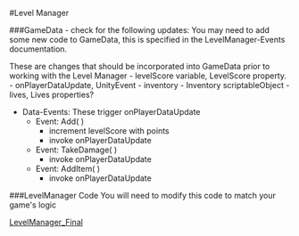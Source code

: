 #Level Manager

###GameData - check for the following updates:
You may need to add some new code to GameData, this is specified in the LevelManager-Events documentation.  

These are changes that should be incorporated into GameData prior to working with the Level Manager
    - levelScore variable, LevelScore property.
    - onPlayerDataUpdate, UnityEvent
    - inventory - Inventory scriptableObject
    - lives, Lives properties?
    
- Data-Events: These trigger onPlayerDataUpdate
    - Event: Add( )
        - increment levelScore with points
        - invoke onPlayerDataUpdate
    - Event: TakeDamage( )
        - invoke onPlayerDataUpdate
    - Event: AddItem( )
        - invoke onPlayerDataUpdate

###LevelManager Code 
You will need to modify this code to match your game's logic

[LevelManager_Final](/class-code-examples/levelmanager-final.md)